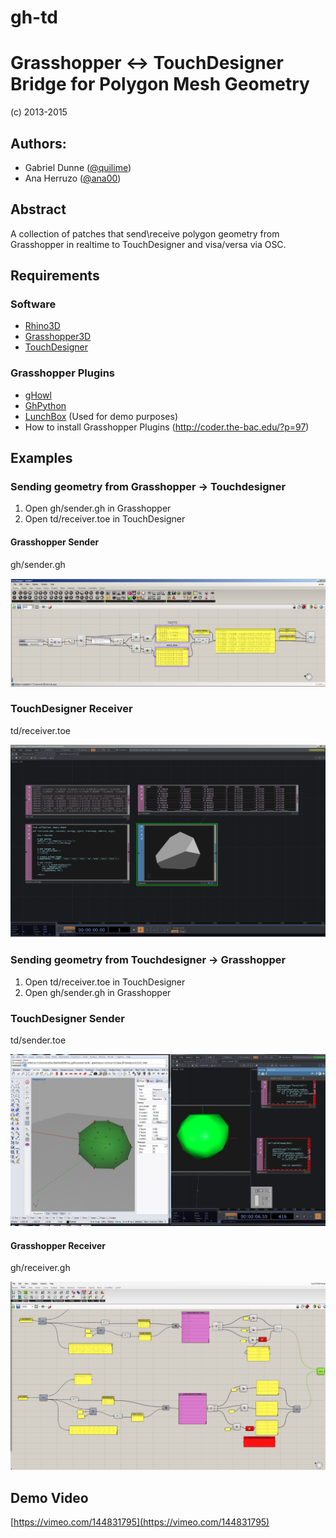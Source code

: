 gh-td
====

# Grasshopper <-> TouchDesigner Bridge for Polygon Mesh Geometry

(c) 2013-2015 

## Authors:

- Gabriel Dunne ([@quilime](http://github.com/quilime/))
- Ana Herruzo  ([@ana00](http://github.com/ana00/))

## Abstract

A collection of patches that send\receive polygon geometry from Grasshopper in realtime to TouchDesigner and visa/versa via OSC.

## Requirements

### Software
- [Rhino3D](http://rhino3d.com)
- [Grasshopper3D](http://www.grasshopper3d.com/)
- [TouchDesigner](https://www.derivative.ca/)

### Grasshopper Plugins
- [gHowl](http://www.grasshopper3d.com/group/ghowl)
- [GhPython](http://www.food4rhino.com/project/ghpython)
- [LunchBox](http://www.food4rhino.com/project/lunchbox) (Used for demo purposes)
- How to install Grasshopper Plugins (http://coder.the-bac.edu/?p=97)

## Examples

### Sending geometry from Grasshopper -> Touchdesigner

1. Open gh/sender.gh in Grasshopper
2. Open td/receiver.toe in TouchDesigner

#### Grasshopper Sender

gh/sender.gh

![](https://github.com/quilime/gh-td/blob/master/screenshots/gh_sender.PNG)

### TouchDesigner Receiver

td/receiver.toe

![](https://raw.githubusercontent.com/quilime/gh-td/master/screenshots/td_receive.PNG)

### Sending geometry from Touchdesigner -> Grasshopper

1. Open td/receiver.toe in TouchDesigner
2. Open gh/sender.gh in Grasshopper

### TouchDesigner Sender

td/sender.toe

![](https://raw.githubusercontent.com/quilime/gh-td/master/screenshots/td_sender.JPG)

#### Grasshopper Receiver

gh/receiver.gh

![](https://github.com/quilime/gh-td/blob/master/screenshots/gh_receiver.JPG)
 
## Demo Video

[https://vimeo.com/144831795](https://vimeo.com/144831795)



